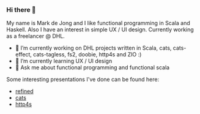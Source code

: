 ### Hi there 👋

My name is Mark de Jong and I like functional programming in Scala and Haskell. Also I have an interest in simple UX / UI design.
Currently working as a freelancer @ DHL. 

- 🔭 I’m currently working on DHL projects written in Scala, cats, cats-effect, cats-tagless, fs2, doobie, http4s and ZIO :)
- 🌱 I’m currently learning UX / UI design
- 💬 Ask me about functional programming and functional scala

Some interesting presentations I've done can be found here:

- [refined](https://fristi.github.io/refined-deck/)
- [cats](https://fristi.github.io/cats-deck/)
- [http4s](https://fristi.github.io/http4s-deck/)
